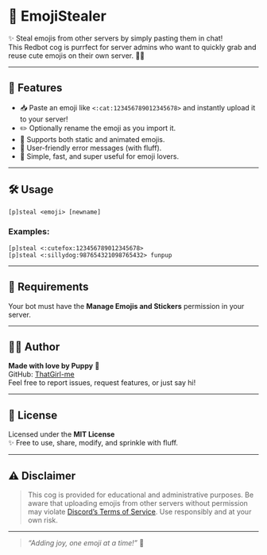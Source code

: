 # 🐾 EmojiStealer

✨ Steal emojis from other servers by simply pasting them in chat!  
This Redbot cog is purrfect for server admins who want to quickly grab and reuse cute emojis on their own server. 🐶🎀

---

## 🌟 Features

- 📥 Paste an emoji like `<:cat:123456789012345678>` and instantly upload it to your server!
- ✏️ Optionally rename the emoji as you import it.
- 💃 Supports both static and animated emojis.
- 💌 User-friendly error messages (with fluff).
- 🎯 Simple, fast, and super useful for emoji lovers.

---


## 🛠️ Usage

```
[p]steal <emoji> [newname]
```

### Examples:

```
[p]steal <:cutefox:123456789012345678>
[p]steal <:sillydog:987654321098765432> funpup
```

---

## 🔐 Requirements

Your bot must have the **Manage Emojis and Stickers** permission in your server.

---

## 👩‍🎨 Author

**Made with love by Puppy** 🐾  
GitHub: [ThatGirl-me](https://github.com/ThatGirl-me)  
Feel free to report issues, request features, or just say hi!

---

## 📜 License

Licensed under the **MIT License**  
✨ Free to use, share, modify, and sprinkle with fluff.

---

## ⚠️ Disclaimer

> This cog is provided for educational and administrative purposes. Be aware that uploading emojis from other servers without permission may violate [Discord’s Terms of Service](https://discord.com/terms). Use responsibly and at your own risk.

---

> _“Adding joy, one emoji at a time!”_ 🌈  
